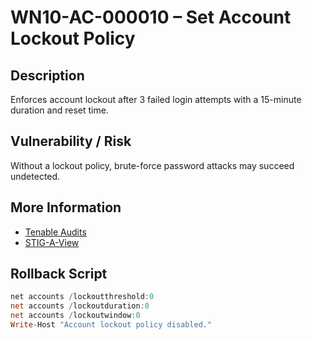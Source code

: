 # WN10-AC-000010 – Set Account Lockout Policy

## Description
Enforces account lockout after 3 failed login attempts with a 15-minute duration and reset time.

## Vulnerability / Risk
Without a lockout policy, brute-force password attacks may succeed undetected.

## More Information
- [Tenable Audits](https://www.tenable.com/audits/items/DISA_STIG_Microsoft_Windows_10_v3r4.audit:8ced3cbc8655cdfdd13e720b94f6b108)
- [STIG-A-View](https://stigaview.com/products/win10/v3r4/WN10-AC-000010/)

## Rollback Script

```powershell
net accounts /lockoutthreshold:0
net accounts /lockoutduration:0
net accounts /lockoutwindow:0
Write-Host "Account lockout policy disabled."

```
